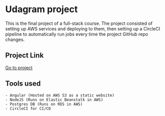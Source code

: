 # Udagram project
This is the final project of a full-stack course. The project consisted of setting up AWS services and deploying to them, then setting up a CircleCI pipeline to automatically run jobs every time the project GitHub repo changes.

## Project Link
[Go to project](http://udagram-front-987.s3-website.eu-central-1.amazonaws.com)

## Tools used
    - Angular (Hosted on AWS S3 as a static website)
    - NodeJS (Runs on Elastic Beanstalk in AWS)
    - Postgres DB (Runs on RDS in AWS)
    - CircleCI for CI/CD 